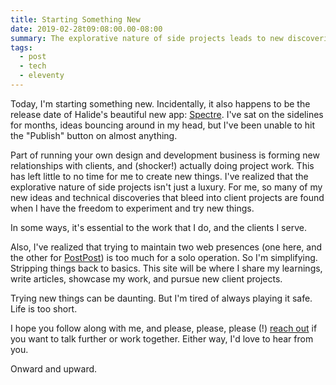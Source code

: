 ```yaml
---
title: Starting Something New
date: 2019-02-28t09:08:00.00-08:00
summary: The explorative nature of side projects leads to new discoveries that are vital to survival in my industy.
tags:
  - post
  - tech
  - eleventy
---
```


Today, I'm starting something new. Incidentally, it also happens to be the release date of Halide's beautiful new app: [Spectre](https://spectre.cam/). I've sat on the sidelines for months, ideas bouncing around in my head, but I've been unable to hit the "Publish" button on almost anything.

Part of running your own design and development business is forming new relationships with clients, and (shocker!) actually doing project work. This has left little to no time for me to create new things. I've realized that the explorative nature of side projects isn't just a luxury. For me, so many of my new ideas and technical discoveries that bleed into client projects are found when I have the freedom to experiment and try new things.

In some ways, it's essential to the work that I do, and the clients I serve.

Also, I've realized that trying to maintain two web presences (one here, and the other for [PostPost](/postpost)) is too much for a solo operation. So I'm simplifying. Stripping things back to basics. This site will be where I share my learnings, write articles, showcase my work, and pursue new client projects.

Trying new things can be daunting. But I'm tired of always playing it safe. Life is too short.

I hope you follow along with me, and please, please, please (!) [reach out](/contact) if you want to talk further or work together. Either way, I'd love to hear from you.

Onward and upward.
